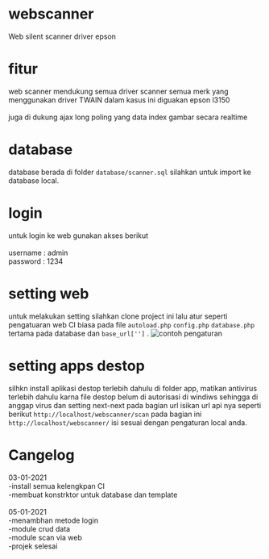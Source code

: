 # webscanner
Web silent scanner driver epson 

# fitur
web scanner mendukung semua driver scanner semua merk yang menggunakan driver TWAIN dalam kasus ini diguakan epson l3150<br/><br/>
juga di dukung ajax long poling yang data index gambar secara realtime

# database
database berada di folder `` database/scanner.sql `` silahkan untuk import ke database local.

# login
untuk login ke web gunakan akses berikut<br/><br/>
username : admin<br/>
password : 1234

# setting web
untuk melakukan setting silahkan clone project ini lalu atur seperti pengatuaran web CI biasa pada file `` autoload.php `` `` config.php `` `` database.php `` tertama pada database dan `` base_url[''] `` .
![contoh pengaturan](https://i.ibb.co/gT4rChx/sss.png)

# setting apps destop 
silhkn install aplikasi destop terlebih dahulu di folder app, matikan antivirus terlebih dahulu karna file destop belum di autorisasi di windiws sehingga di anggap virus dan setting next-next pada bagian url isikan url api nya seperti berikut `` http://localhost/webscanner/scan ``  pada bagian ini `` http://localhost/webscanner/ `` isi sesuai dengan pengaturan local anda.

# Cangelog
03-01-2021<br/>
-install semua kelengkpan CI<br/>
-membuat konstrktor untuk database dan template<br/><br/>
05-01-2021<br/>
-menambhan metode login<br/>
-module crud data<br/>
-module scan via web<br/>
-projek selesai<br/>



